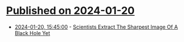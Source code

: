 # [Published on 2024-01-20](index.md)

* [2024-01-20, 15:45:00](https://soylentnews.org/article.pl?sid=24/01/19/056258&from=rss) - [Scientists Extract The Sharpest Image Of A Black Hole Yet](https://soylentnews.org/article.pl?sid=24/01/19/056258&from=rss)
